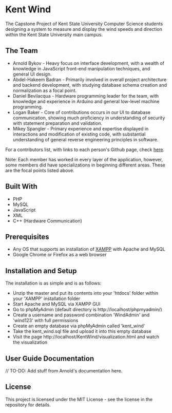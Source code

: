 # Kent Wind
The Capstone Project of Kent State University Computer Science students designing a system to measure and display the wind speeds and direction within the Kent State University main campus.

## The Team

* Arnold Bykov - Heavy focus on interface development, with a wealth of knowledge in JavaScript front-end manipulation techniques, and general UI design.
* Abdel-Hakeem Badran - Primarily involved in overall project architecture and backend development, with studying database schema creation and normalization as a focal point.
* Daniel Bevilacqua - Hardware programming leader for the team, with knowledge and experience in Arduino and general low-level machine programming.
* Logan Baker - Core of contributions occurs in our UI to database communication, showing much proficiency in understanding of security with statement preparation and validation.
* Mikey Spangler - Primary experience and expertise displayed in interactions and modification of existing code, with substantial understanding of general reverse engineering principles in software.

For a contributors list, with links to each person's Github page, check [here](#).

Note: Each member has worked in every layer of the application, however, some members did have specializations in beginning different areas. These are the focal points listed above.

## Built With

* PHP
* MySQL
* JavaScript
* XML
* C++ (Hardware Communication)

## Prerequisites

* Any OS that supports an installation of [XAMPP](https://www.apachefriends.org/download.html) with Apache and MySQL
* Google Chrome or Firefox as a web browser

## Installation and Setup

The installation is as simple and is as follows:
* Unzip the master and put its contents into your 'htdocs' folder within your 'XAMPP' installation folder
* Start Apache and MySQL via XAMPP GUI
* Go to phpMyAdmin (default directory is http://localhost/phpmyadmin/)
* Create a username and password combination 'WindAdmin' and 'wind123' with full permissions
* Create an empty database via phpMyAdmin called 'kent_wind'
* Take the kent_wind.sql file and upload it into this empty database
* Visit the page http://localhost/KentWind/visualization.html and watch the visualization

## User Guide Documentation

// TO-DO: Add stuff from Arnold's documentation here.

## License

This project is licensed under the MIT License - see the license in the repository for details.